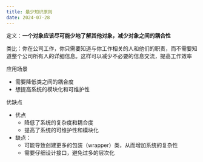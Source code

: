 ```yaml
---
title: 最少知识原则
date: 2024-07-28
---
```

定义：**一个对象应该尽可能少地了解其他对象，减少对象之间的耦合性**

类比：你在公司工作，你只需要知道与你工作相关的人和他们的职责，而不需要知道整个公司所有人的详细信息。这样可以减少不必要的信息交流，提高工作效率

应用场景

- 需要降低类之间的耦合度
- 想提高系统的模块化和可维护性

优缺点

- 优点
    - 降低了系统的复杂度和耦合度
    - 提高了系统的可维护性和模块化
- 缺点：
    - 可能导致创建更多的包装（wrapper）类，从而增加系统的复杂性
    - 需要仔细设计接口，避免过多的层次化
